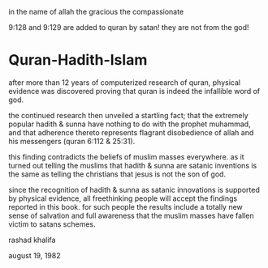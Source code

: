 in the name of allah the gracious the compassionate

9:128 and 9:129 are added to quran by satan! they are not from the god!

# Quran-Hadith-Islam

after more than 12 years of computerized research of quran, physical evidence was discovered proving that quran is indeed the infallible word of god.

the continued research then unveiled a startling fact; that the extremely popular hadith & sunna have nothing to do with the prophet muhammad, and that adherence thereto represents flagrant disobedience of allah and his messengers (quran 6:112 & 25:31).

this finding contradicts the beliefs of muslim masses everywhere. as it turned out telling the muslims that hadith & sunna are satanic inventions is the same as telling the christians that jesus is not the son of god.

since the recognition of hadith & sunna as satanic innovations is supported by physical evidence, all freethinking people will accept the findings reported in this book. for such people the results include a totally new sense of salvation and full awareness that the muslim masses have fallen victim to satans schemes.

rashad khalifa

august 19, 1982
